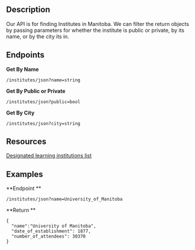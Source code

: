 
## Description

Our API is for finding Institutes in Manitoba. We can filter the return objects by passing parameters for whether the institute is public or private, by its name, or by the city its in.

## Endpoints

**Get By Name** 
   
    /institutes/json?name=string
    
**Get By Public or Private**
  
    /institutes/json?public=bool
    
 **Get By City**
 
    /institutes/json?city=string
  

## Resources
[Designated learning institutions list](https://www.canada.ca/en/immigration-refugees-citizenship/services/study-canada/study-permit/prepare/designated-learning-institutions-list.html#wb-auto-24)

## Examples

**Endpoint **

    /institutes/json?name=University_of_Manitoba
    
**Return **

    {
      "name":"University of Manitoba",
      "date_of_establishment": 1877,
      "number_of_attendees": 30370
    }
